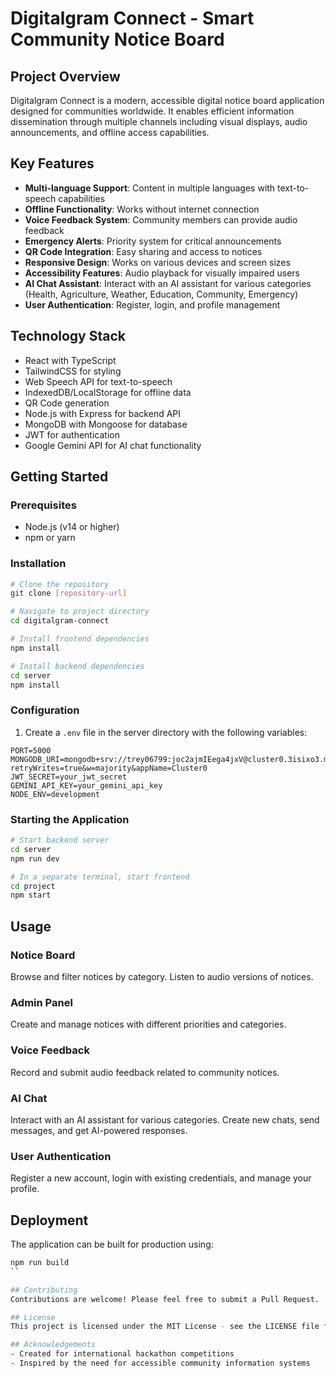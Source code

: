 # Digitalgram Connect - Smart Community Notice Board

## Project Overview
Digitalgram Connect is a modern, accessible digital notice board application designed for communities worldwide. It enables efficient information dissemination through multiple channels including visual displays, audio announcements, and offline access capabilities.

## Key Features
- **Multi-language Support**: Content in multiple languages with text-to-speech capabilities
- **Offline Functionality**: Works without internet connection
- **Voice Feedback System**: Community members can provide audio feedback
- **Emergency Alerts**: Priority system for critical announcements
- **QR Code Integration**: Easy sharing and access to notices
- **Responsive Design**: Works on various devices and screen sizes
- **Accessibility Features**: Audio playback for visually impaired users
- **AI Chat Assistant**: Interact with an AI assistant for various categories (Health, Agriculture, Weather, Education, Community, Emergency)
- **User Authentication**: Register, login, and profile management

## Technology Stack
- React with TypeScript
- TailwindCSS for styling
- Web Speech API for text-to-speech
- IndexedDB/LocalStorage for offline data
- QR Code generation
- Node.js with Express for backend API
- MongoDB with Mongoose for database
- JWT for authentication
- Google Gemini API for AI chat functionality

## Getting Started

### Prerequisites
- Node.js (v14 or higher)
- npm or yarn

### Installation
```bash
# Clone the repository
git clone [repository-url]

# Navigate to project directory
cd digitalgram-connect

# Install frontend dependencies
npm install

# Install backend dependencies
cd server
npm install
```

### Configuration
1. Create a `.env` file in the server directory with the following variables:
```
PORT=5000
MONGODB_URI=mongodb+srv://trey06799:joc2ajmIEega4jxV@cluster0.3isixo3.mongodb.net/?retryWrites=true&w=majority&appName=Cluster0
JWT_SECRET=your_jwt_secret
GEMINI_API_KEY=your_gemini_api_key
NODE_ENV=development
```

### Starting the Application
```bash
# Start backend server
cd server
npm run dev

# In a separate terminal, start frontend
cd project
npm start
```

## Usage

### Notice Board
Browse and filter notices by category. Listen to audio versions of notices.

### Admin Panel
Create and manage notices with different priorities and categories.

### Voice Feedback
Record and submit audio feedback related to community notices.

### AI Chat
Interact with an AI assistant for various categories. Create new chats, send messages, and get AI-powered responses.

### User Authentication
Register a new account, login with existing credentials, and manage your profile.

## Deployment
The application can be built for production using:
```bash
npm run build
``

## Contributing
Contributions are welcome! Please feel free to submit a Pull Request.

## License
This project is licensed under the MIT License - see the LICENSE file for details.

## Acknowledgements
- Created for international hackathon competitions
- Inspired by the need for accessible community information systems
